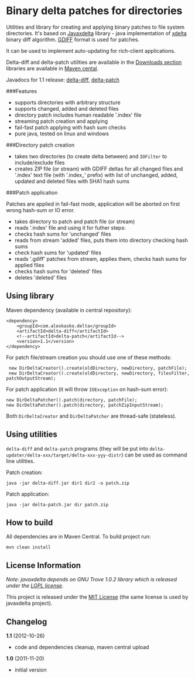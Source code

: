 Binary delta patches for directories
====================================

Utilities and library for creating and applying binary patches to file system directories.
It's based on [Javaxdelta](http://javaxdelta.sourceforge.net/) library - java implementation of [xdelta](http://xdelta.org/) binary diff algorithm.
[GDIFF](http://www.w3.org/TR/NOTE-gdiff-19970901) format is used for patches.

It can be used to implement auto-updating for rich-client applications.

Delta-diff and delta-patch utilities are available in the [Downloads section](https://github.com/alexkasko/delta-updater/downloads)
libraries are available in [Maven cental](http://repo1.maven.org/maven2/com/alexkasko/delta/).

Javadocs for 1.1 release: [delta-diff](http://alexkasko.github.com/delta-updater/diff-javadocs),
[delta-patch](http://alexkasko.github.com/delta-updater/patch-javadocs)

###Features

 - supports directories with arbitrary structure
 - supports changed, added and deleted files
 - directory patch includes human readable '.index' file
 - streaming patch creation and applying
 - fail-fast patch applying with hash sum checks
 - pure java, tested on linux and windows

###Directory patch creation

 - takes two directories (to create delta between) and `IOFilter` to include/exclude files
 - creates ZIP file (or stream) with GDIFF deltas for all changed files and '.index' text file (with '.index_' prefix)
 with list of unchanged, added, updated and deleted files with SHA1 hash sums

###Patch application

Patches are applied in fail-fast mode, application will be aborted on first wrong hash-sum or IO error.

 - takes directory to patch and patch file (or stream)
 - reads '.index' file and using it for futher steps:
 - checks hash sums for 'unchanged' files
 - reads from stream 'added' files, puts them into directory checking hash sums
 - check hash sums for 'updated' files
 - reads '.gdiff' patches from stream, applies them, checks hash sums for applied files
 - checks hash sums for 'deleted' files
 - deletes 'deleted' files

Using library
-------------

Maven dependency (available in central repository):

    <dependency>
        <groupId>com.alexkasko.delta</groupId>
	    <artifactId>delta-diff</artifactId>
	    <!--artifactId>delta-patch</artifactId-->
	    <version>1.1</version>
    </dependency>

For patch file/stream creation you should use one of these methods:

     new DirDeltaCreator().create(oldDirectory, newDirectory, patchFile);
     new DirDeltaCreator().create(oldDirectory, newDirectory, filesFilter, patchOutputStream);

For patch application (it will throw `IOException` on hash-sum error):

    new DirDeltaPatcher().patch(directory, patchFile);
    new DirDeltaPatcher().patch(directory, patchZipInputStream);

Both `DirDeltaCreator` and `DirDeltaPatcher` are thread-safe (stateless).

Using utilities
---------------

`delta-diff` and `delta-patch` programs (they will be put into `delta-updater/delta-xxx/target/delta-xxx-yyy-distr`) can be used as
command line utilities.

Patch creation:

    java -jar delta-diff.jar dir1 dir2 -o patch.zip

Patch application:

    java -jar delta-patch.jar dir patch.zip

How to build
------------

All dependencies are in Maven Central. To build project run:

    mvn clean install

License Information
-------------------

_Note: javaxdelta depends on GNU Trove 1.0.2 library which is released under the [LGPL license](http://www.gnu.org/licenses/lgpl-2.1.html)_.

This project is released under the [MIT License](http://www.opensource.org/licenses/mit-license.php)
(the same license is used by javaxdelta project).

Changelog
---------

**1.1** (2012-10-26)

 * code and dependencies cleanup, maven central upload

**1.0** (2011-11-20)

 * initial version